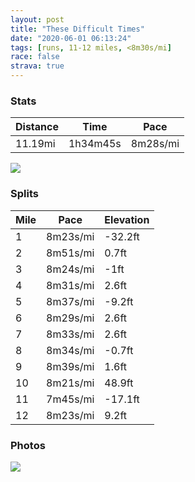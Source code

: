 ```yaml
---
layout: post
title: "These Difficult Times"
date: "2020-06-01 06:13:24"
tags: [runs, 11-12 miles, <8m30s/mi]
race: false
strava: true
---
```


### Stats

| Distance | Time | Pace |
|----------|------|------|
|11.19mi|1h34m45s|8m28s/mi|

<img src='https://maps.googleapis.com/maps/api/staticmap?maptype=roadmap&path=enc:gfwwF|osbM[j@Ip@LDX`ATBB\lALHTOjCWnAF\GdCe@bBq@rAFpAxA|ADdA{EpOGdA|G~DvBhBvEbC|@x@pLbDpEDtALbBp@n@c@l@M`@i@\DJa@TKRe@xAJhAOrA\xAGz@H|An@`BBTZfBGbDt@vEEb@v@vARrAj@zA]tARrAZbBlA~DtAvG`@vFEhBT~DIlE^`BGnCh@tEX`GHvItAlAU`ACnUtAdLpB~DVbAx@~A^xBMfHx@B~DYhBB~@In@fAzA|AxAj@hAf@Zx@B`C{@tBdAZl@r@^fC^xAOxAd@JSGkA^uBfBEpD|@?hDT`AVZxDDrGfB~AFpDr@\[f@aCpAJvCz@nAjCtA?d@XrCm@v@y@@kAUc@q@g@n@iBLoAC{@Tm@Em@Yu@?_Af@mCnAgAjDA|@QjB{AbAeB~B_CD}@Rq@o@cD}@qHu@yBuCuGoAk@wA_DqAuBu@{Cm@m@aBwCs@y@kAgCeDuDFmAo@_C[a@KcAgAaCmB{BYgAs@iBa@c@e@aBOuDu@_CoA_BaAgI]{Fg@oCDyAIeAb@}BGeAJ}AWsACuAFq@i@qCAu@c@s@B]Wy@Ck@e@wAAyAWwB|@eGNiFAuDi@gF@iCt@{@[qJK}@cByC_DyC{Am@o@L[ImA}AuFsBmAaA{GmAyBy@yMaDab@uGy@Ce@p@UBkE}A}AWeBLoBg@wDYgAPmB`AcE~F{BfBeAO}@Pe@^{@Ee@d@}AIa@VaBb@w@CeAv@kE`@qDo@kAi@@XMe@oCa@g@a@y@uBi@][m@uAYyD@_Dc@e@YuCUaBj@o@kBi@i@a@CGW[h@u@CmBgAy@Cc@_@s@b@mBiAo@Mq@lAaA~@OzBa@dB]h@If@[ZSz@u@dAI`Bc@hAMtA_@`@UhA[^Cj@m@`BO~@_@v@e@ZD~@{@b@AnAi@d@Kb@e@fG_@t@w@n@QrBq@r@K`A_@v@g@h@a@RcAvAIZJl@mA|BQx@DxBs@`AOn@]VcAfBQdAF`Ak@hAa@XUb@]`BEzAe@nAJpC_@ECb@{@pCc@d@aAj@UzBy@nADtAKB[c@YARt@C\Yr@Kz@w@~AQzB]TWn@Kh@L|@[LQ`@UfBi@pA&key=AIzaSyC1MId7bFpkLXNAaYhBSTb8jLyiSqzbDtM&size=800x800&markers=color:yellow|label:S|40.75636,-73.99695&markers=color:green|label:F|40.75562999999998,-73.99599999999991'>

### Splits

| Mile | Pace | Elevation |
|------|------|-----------|
|1|8m23s/mi|-32.2ft|
|2|8m51s/mi|0.7ft|
|3|8m24s/mi|-1ft|
|4|8m31s/mi|2.6ft|
|5|8m37s/mi|-9.2ft|
|6|8m29s/mi|2.6ft|
|7|8m33s/mi|2.6ft|
|8|8m34s/mi|-0.7ft|
|9|8m39s/mi|1.6ft|
|10|8m21s/mi|48.9ft|
|11|7m45s/mi|-17.1ft|
|12|8m23s/mi|9.2ft|

### Photos
<img src='https://dgtzuqphqg23d.cloudfront.net/hZB0VBnnLcMXw9GSlQWnpjeibei7Oe3QYSYubBKqHSM-768x768.jpg'>
